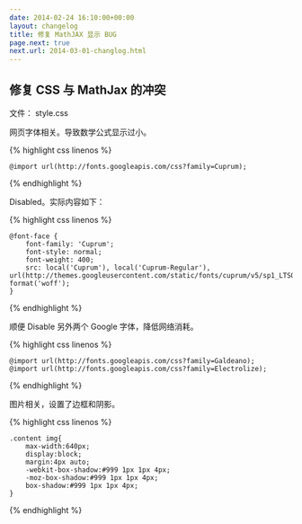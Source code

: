 ```yaml
---
date: 2014-02-24 16:10:00+00:00
layout: changelog
title: 修复 MathJAX 显示 BUG
page.next: true
next.url: 2014-03-01-changlog.html
---
```


## 修复 CSS 与 MathJax 的冲突

文件： style.css

网页字体相关。导致数学公式显示过小。

{% highlight css linenos %}

    @import url(http://fonts.googleapis.com/css?family=Cuprum);

{% endhighlight %}


Disabled。实际内容如下：
    
{% highlight css linenos %}

    @font-face {
        font-family: 'Cuprum';
        font-style: normal;
        font-weight: 400;
        src: local('Cuprum'), local('Cuprum-Regular'), url(http://themes.googleusercontent.com/static/fonts/cuprum/v5/sp1_LTSOMWWV0K5VTuZzvQ.woff) format('woff');
    }

{% endhighlight %}

顺便 Disable 另外两个 Google 字体，降低网络消耗。

{% highlight css linenos %}

    @import url(http://fonts.googleapis.com/css?family=Galdeano);
    @import url(http://fonts.googleapis.com/css?family=Electrolize);

{% endhighlight %}

图片相关，设置了边框和阴影。

{% highlight css linenos %}

    .content img{
        max-width:640px;
        display:block;
        margin:4px auto;
        -webkit-box-shadow:#999 1px 1px 4px;
        -moz-box-shadow:#999 1px 1px 4px;
        box-shadow:#999 1px 1px 4px;
    }

{% endhighlight %}
